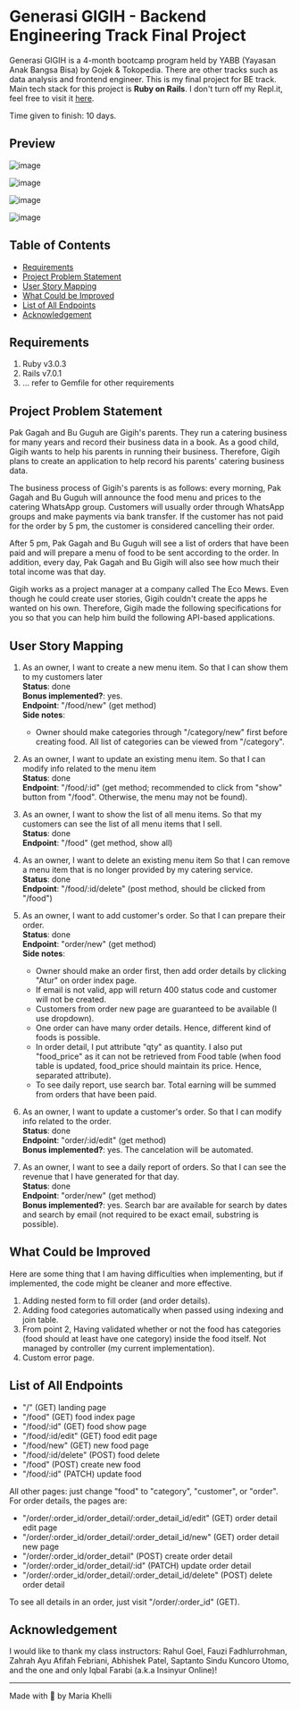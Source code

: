 # Generasi GIGIH - Backend Engineering Track Final Project

Generasi GIGIH is a 4-month bootcamp program held by YABB (Yayasan Anak Bangsa Bisa) by Gojek & Tokopedia. There are other tracks such as data analysis and frontend engineer. This is my final project for BE track. Main tech stack for this project is **Ruby on Rails**. I don't turn off my Repl.it, feel free to visit it [here](https://gigih-family-catering-khelli07.gojek22.repl.co/).

Time given to finish: 10 days.

## Preview

![image](https://github.com/khelli07/GenerasiGigih-BE-Final-Project/assets/71018093/ba4a1500-d886-4ac3-a458-c40942bdf1d0)

![image](https://github.com/khelli07/GenerasiGigih-BE-Final-Project/assets/71018093/2c38ecdb-7a29-4702-8a8c-f74ba1561987)

![image](https://github.com/khelli07/GenerasiGigih-BE-Final-Project/assets/71018093/d69a6c8b-196e-423a-8daf-7b785beb41e8)

![image](https://github.com/khelli07/GenerasiGigih-BE-Final-Project/assets/71018093/7a9f2208-febb-4708-9678-4cc7b39324e6)

## Table of Contents
- [ Requirements ](#Requirements)
- [ Project Problem Statement ](#Project-Problem-Statement)
- [ User Story Mapping ](#User-Story-Mapping)
- [ What Could be Improved ](#What-Could-be-Improved)
- [ List of All Endpoints ](#List-of-All-Endpoints)
- [ Acknowledgement ](#Acknowledgement)

## Requirements
1. Ruby v3.0.3
2. Rails v7.0.1
3. ... refer to Gemfile for other requirements

## Project Problem Statement

Pak Gagah and Bu Guguh are Gigih's parents. They run a catering business for many years and record their business data in a book. As a good child, Gigih wants to help his parents in running their business. Therefore, Gigih plans to create an application to help record his parents' catering business data.

The business process of Gigih's parents is as follows: every morning, Pak Gagah and Bu Guguh will announce the food menu and prices to the catering WhatsApp group. Customers will usually order through WhatsApp groups and make payments via bank transfer. If the customer has not paid for the order by 5 pm, the customer is considered cancelling their order. 

After 5 pm, Pak Gagah and Bu Guguh will see a list of orders that have been paid and will prepare a menu of food to be sent according to the order. In addition, every day, Pak Gagah and Bu Gigih will also see how much their total income was that day.

Gigih works as a project manager at a company called The Eco Mews. Even though he could create user stories, Gigih couldn't create the apps he wanted on his own. Therefore, Gigih made the following specifications for you so that you can help him build the following API-based applications.


## User Story Mapping

1. As an owner, I want to create a new menu item. So that I can show them to my customers later <br>
    **Status**: done <br>
    **Bonus implemented?**: yes. <br>
    **Endpoint**: "/food/new" (get method) <br>
    **Side notes**:
    - Owner should make categories through "/category/new" first before creating food. All list of categories can be viewed from "/category".

2. As an owner, I want to update an existing menu item. So that I can modify info related to the menu item <br>
    **Status**: done <br>
    **Endpoint**: "/food/:id" (get method; recommended to click from "show" button from "/food". Otherwise, the menu may not be found).

3. As an owner, I want to show the list of all menu items. So that my customers can see the list of all menu items that I sell. <br>
    **Status**: done <br>
    **Endpoint**: "/food" (get method, show all)

4. As an owner, I want to delete an existing menu item So that I can remove a menu item that is no longer provided by my catering service. <br>
    **Status**: done <br>
    **Endpoint**: "/food/:id/delete" (post method, should be clicked from "/food")

5. As an owner, I want to add customer's order. So that I can prepare their order. <br>
    **Status**: done <br>
    **Endpoint**: "order/new" (get method) <br>
    **Side notes**:
    - Owner should make an order first, then add order details by clicking "Atur" on order index page.
    - If email is not valid, app will return 400 status code and customer will not be created.
    - Customers from order new page are guaranteed to be available (I use dropdown).
    - One order can have many order details. Hence, different kind of foods is possible.
    - In order detail, I put attribute "qty" as quantity. I also put "food_price" as it can not be retrieved from Food table (when food table is updated, food_price should maintain its price. Hence, separated attribute).
    - To see daily report, use search bar. Total earning will be summed from orders that have been paid.


6. As an owner, I want to update a customer's order. So that I can modify info related to the order. <br>
    **Status**: done <br>
    **Endpoint**: "order/:id/edit" (get method) <br>
    **Bonus implemented?**: yes. The cancelation will be automated. <br>

7. As an owner, I want to see a daily report of orders. So that I can see the revenue that I have generated for that day. <br>
    **Status**: done <br>
    **Endpoint**: "order/new" (get method) <br>
    **Bonus implemented?**: yes. Search bar are available for search by dates and search by email (not required to be exact email, substring is possible). 

## What Could be Improved

Here are some thing that I am having difficulties when implementing, but if implemented, the code might be cleaner and more effective.

1. Adding nested form to fill order (and order details).
2. Adding food categories automatically when passed using indexing and join table. 
3. From point 2, Having validated whether or not the food has categories (food should at least have one category) inside the food itself. Not managed by controller (my current implementation).
4. Custom error page.

## List of All Endpoints

- "/" (GET) landing page
- "/food" (GET) food index page
- "/food/:id" (GET) food show page
- "/food/:id/edit" (GET) food edit page
- "/food/new" (GET) new food page
- "/food/:id/delete" (POST) food delete
- "/food" (POST) create new food
- "/food/:id" (PATCH) update food

All other pages: just change "food" to "category", "customer", or "order". For order details, the pages are:

- "/order/:order_id/order_detail/:order_detail_id/edit" (GET) order detail edit page
- "/order/:order_id/order_detail/:order_detail_id/new" (GET) order detail new page
- "/order/:order_id/order_detail" (POST) create order detail 
- "/order/:order_id/order_detail/:id" (PATCH) update order detail 
- "/order/:order_id/order_detail/:order_detail_id/delete" (POST) delete order detail

To see all details in an order, just visit "/order/:order_id" (GET).

## Acknowledgement

I would like to thank my class instructors: Rahul Goel, Fauzi Fadhlurrohman, Zahrah Ayu Afifah Febriani, Abhishek Patel, Saptanto Sindu Kuncoro Utomo, and the one and only Iqbal Farabi (a.k.a Insinyur Online)!

<hr>
Made with 💖 by Maria Khelli 

